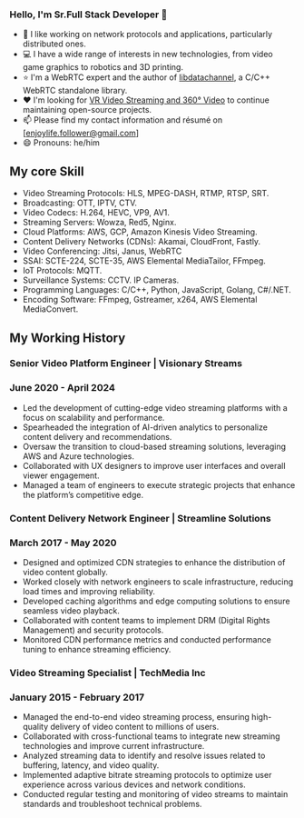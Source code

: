 ### Hello, I'm Sr.Full Stack Developer :wave:

- :telescope: I like working on network protocols and applications, particularly distributed ones.
- :computer: I have a wide range of interests in new technologies, from video game graphics to robotics and 3D printing.
- :star: I'm a WebRTC expert and the author of [libdatachannel](https://libdatachannel.org/), a C/C++ WebRTC standalone library.
- :hearts: I'm looking for [VR Video Streaming and 360° Video](https://www.wowza.com/live-video-streaming/virtual-reality-and-360-degree-streaming) to continue maintaining open-source projects.
- :mailbox: Please find my contact information and résumé on [enjoylife.follower@gmail.com]
- :smile: Pronouns: he/him

## My core Skill
- Video Streaming Protocols: HLS, MPEG-DASH, RTMP, RTSP, SRT.
- Broadcasting: OTT, IPTV, CTV.
- Video Codecs: H.264, HEVC, VP9, AV1.
- Streaming Servers: Wowza, Red5, Nginx.
- Cloud Platforms: AWS, GCP, Amazon Kinesis Video Streaming.
- Content Delivery Networks (CDNs): Akamai, CloudFront, Fastly.
- Video Conferencing: Jitsi, Janus, WebRTC
- SSAI: SCTE-224, SCTE-35, AWS Elemental MediaTailor, FFmpeg.
- IoT Protocols: MQTT.
- Surveillance Systems: CCTV. IP Cameras.
- Programming Languages: C/C++, Python, JavaScript, Golang, C#/.NET.
- Encoding Software: FFmpeg, Gstreamer, x264, AWS Elemental MediaConvert.

## My Working History

### Senior Video Platform Engineer | Visionary Streams
### June 2020 - April 2024

- Led the development of cutting-edge video streaming platforms with a focus on scalability and performance.
- Spearheaded the integration of AI-driven analytics to personalize content delivery and recommendations.
- Oversaw the transition to cloud-based streaming solutions, leveraging AWS and Azure technologies.
- Collaborated with UX designers to improve user interfaces and overall viewer engagement.
- Managed a team of engineers to execute strategic projects that enhance the platform’s competitive edge.

### Content Delivery Network Engineer | Streamline Solutions
### March 2017 - May 2020

- Designed and optimized CDN strategies to enhance the distribution of video content globally.
- Worked closely with network engineers to scale infrastructure, reducing load times and improving reliability.
- Developed caching algorithms and edge computing solutions to ensure seamless video playback.
- Collaborated with content teams to implement DRM (Digital Rights Management) and security protocols.
- Monitored CDN performance metrics and conducted performance tuning to enhance streaming efficiency.

### Video Streaming Specialist | TechMedia Inc
### January 2015 - February 2017
- Managed the end-to-end video streaming process, ensuring high-quality delivery of video content to millions of users.
- Collaborated with cross-functional teams to integrate new streaming technologies and improve current infrastructure.
- Analyzed streaming data to identify and resolve issues related to buffering, latency, and video quality.
- Implemented adaptive bitrate streaming protocols to optimize user experience across various devices and network conditions.
- Conducted regular testing and monitoring of video streams to maintain standards and troubleshoot technical problems.

